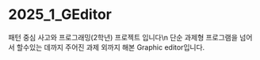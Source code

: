 # 2025_1_GEditor
패턴 중심 사고와 프로그래밍(2학년) 프로젝트 입니다\n
단순 과제형 프로그램을 넘어서 할수있는 데까지 주어진 과제 외까지 해본 Graphic editor입니다.
